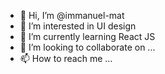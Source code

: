 - 👋 Hi, I’m @immanuel-mat
- 👀 I’m interested in UI design
- 🌱 I’m currently learning React JS
- 💞️ I’m looking to collaborate on ...
- 📫 How to reach me ...

<!---
immanuel-mat/immanuel-mat is a ✨ special ✨ repository because its `README.md` (this file) appears on your GitHub profile.
You can click the Preview link to take a look at your changes.
--->
